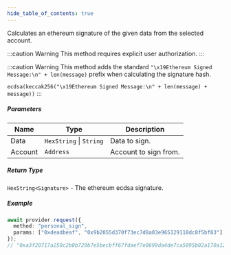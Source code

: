 ```yaml
---
hide_table_of_contents: true
---
```


<head>
  <meta
    name="description"
    content="Calculates an ethereum signature of the given data from the selected account."
  />
</head>

<intro-end />

Calculates an ethereum signature of the given data from the selected account.

:::caution Warning
This method requires explicit user authorization.
:::

:::caution Warning
This method adds the standard `"\x19Ethereum Signed Message:\n" + len(message)` prefix when calculating the signature hash.

`ecdsa(keccak256("\x19Ethereum Signed Message:\n" + len(message) + message))`
:::

##### Parameters

| Name    | Type                    | Description           |
| ------- | ----------------------- | --------------------- |
| Data    | `HexString` \| `String` | Data to sign.         |
| Account | `Address`               | Account to sign from. |

##### Return Type

`HexString<Signature>` - The ethereum ecdsa signature.

##### Example

```typescript title="TypeScript"
await provider.request({
  method: "personal_sign",
  params: ["0xdeadbeaf", "0x9b2055d370f73ec7d8a03e965129118dc8f5bf83"],
});
// "0xa3f20717a250c2b0b729b7e5becbff67fdaef7e0699da4de7ca5895b02a170a12d887fd3b17bfdce3481f10bea41f45ba9f709d39ce8325427b57afcfc994cee1b"
```
